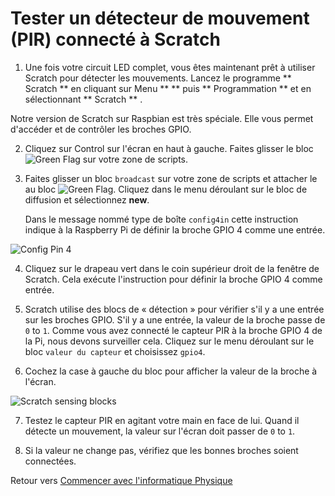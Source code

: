 # Tester un détecteur de mouvement (PIR) connecté à Scratch

1.  Une fois votre circuit LED complet, vous êtes maintenant prêt à utiliser Scratch pour détecter les mouvements. Lancez le programme ** Scratch ** en cliquant sur Menu ** ** puis ** Programmation ** et en sélectionnant ** Scratch ** .

Notre version de Scratch sur Raspbian est très spéciale. Elle vous permet d'accéder et de contrôler les broches GPIO.

2.  Cliquez sur Control sur l'écran en haut à gauche. Faites glisser le bloc ![Green Flag](images/green_flag.png) sur votre zone de scripts.

3. Faites glisser un bloc `broadcast` sur votre zone de scripts et attacher le au bloc ![Green Flag](images/green_flag.png). Cliquez dans le menu déroulant sur le bloc de diffusion et sélectionnez **new**.

    Dans le message nommé type de boîte `config4in` cette instruction indique à la Raspberry Pi de définir la broche GPIO 4 comme une entrée.

![Config Pin 4](images/scratch_config4.png)

4. Cliquez sur le drapeau vert dans le coin supérieur droit de la fenêtre de Scratch. Cela exécute l'instruction pour définir la broche GPIO 4 comme entrée.

5. Scratch utilise des blocs de « détection » pour vérifier s'il y a une entrée sur les broches GPIO. S'il y a une entrée, la valeur de la broche passe de `0` to `1`. Comme vous avez connecté le capteur PIR à la broche GPIO 4 de la Pi, nous devons surveiller cela. Cliquez sur le menu déroulant sur le bloc `valeur du capteur` et choisissez `gpio4`.

6. Cochez la case à gauche du bloc pour afficher la valeur de la broche à l'écran.

  ![Scratch sensing blocks](images/sensing-blocks.png)

7. Testez le capteur PIR en agitant votre main en face de lui. Quand il détecte un mouvement, la valeur sur l'écran doit passer de `0` to `1`.

8. Si la valeur ne change pas, vérifiez que les bonnes broches soient connectées.

Retour vers [Commencer avec l'informatique Physique](worksheet.md)
